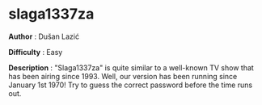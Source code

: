 # slaga1337za

**Author** : Dušan Lazić

**Difficulty** : Easy

**Description** : "Slaga1337za" is quite similar to a well-known TV show that has been airing since 1993. Well, our version has been running since January 1st 1970! Try to guess the correct password before the time runs out.